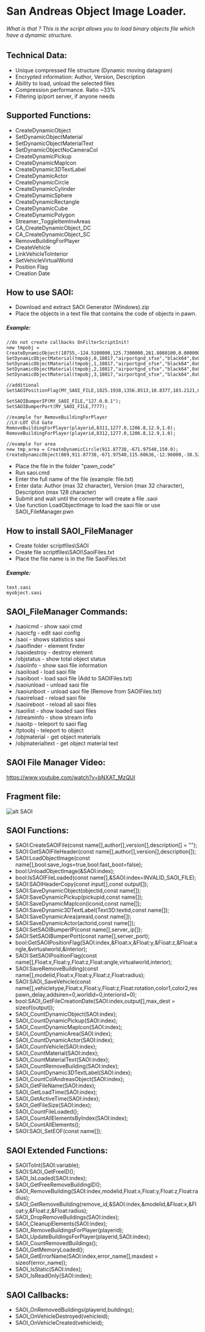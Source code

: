 # San Andreas Object Image Loader.


###### What is that ? This is the script allows you to load binary objects file which have a dynamic structure.


## Technical Data:
- Unique compressed file structure (Dynamic moving datagram)
- Encrypted information: Author, Version, Description
- Ability to load, unload the selected files
- Compression performance. Ratio ~33%
- Filtering ip/port server, if anyone needs

## Supported Functions:
- CreateDynamicObject
- SetDynamicObjectMaterial
- SetDynamicObjectMaterialText
- SetDynamicObjectNoCameraCol
- CreateDynamicPickup
- CreateDynamicMapIcon
- CreateDynamic3DTextLabel
- CreateDynamicActor
- CreateDynamicCircle
- CreateDynamicCylinder
- CreateDynamicSphere
- CreateDynamicRectangle
- CreateDynamicCube
- CreateDynamicPolygon
- Streamer_ToggleItemInvAreas
- CA_CreateDynamicObject_DC
- CA_CreateDynamicObject_SC
- RemoveBuildingForPlayer
- CreateVehicle
- LinkVehicleToInterior
- SetVehicleVirtualWorld
- Position Flag
- Creation Date

## How to use SAOI:
- Download and extract SAOI Generator (Windows).zip
- Place the objects in a text file that contains the code of objects in pawn.

##### Example:
```
//do not create callbacks OnFilterScriptInit!
new tmpobj = CreateDynamicObject(10755,-124.5100000,125.7300000,261.8080100,0.0000000,0.0000000,89.9990000,-1,-1,-1,800.0,800.0);
SetDynamicObjectMaterial(tmpobj,0,10817,"airportgnd_sfse","black64",0x00000000);
SetDynamicObjectMaterial(tmpobj,1,10817,"airportgnd_sfse","black64",0x00000000);
SetDynamicObjectMaterial(tmpobj,2,10817,"airportgnd_sfse","black64",0x00000000);
SetDynamicObjectMaterial(tmpobj,3,10817,"airportgnd_sfse","black64",0x00000000);

//additional
SetSAOIPositionFlag(MY_SAOI_FILE,1025.1938,1356.8513,10.8377,183.2121,0,0);

SetSAOIBumperIP(MY_SAOI_FILE,"127.0.0.1");
SetSAOIBumperPort(MY_SAOI_FILE,7777);

//example for RemoveBuildingForPlayer
//LV-LOT Old Gate
RemoveBuildingForPlayer(playerid,8311,1277.0,1206.8,12.9,1.0);
RemoveBuildingForPlayer(playerid,8312,1277.0,1206.8,12.9,1.0);

//example for area
new tmp_area = CreateDynamicCircle(911.87738,-671.97540,150.0);
CreateDynamicObject(869,911.87738,-671.97540,115.60636,-12.96000,-38.52000,0.00000,0,0,.areaid=tmp_area);
```

- Place the file in the folder "pawn_code"
- Run saoi.cmd
- Enter the full name of the file (example: file.txt)
- Enter data: Author (max 32 character), Version (max 32 character), Description (max 128 character)
- Submit and wait until the converter will create a file .saoi
- Use function LoadObjectImage to load the saoi file or use SAOI_FileManager.pwn


## How to install SAOI_FileManager
- Create folder scriptfiles\SAOI
- Create file scriptfiles\SAOI\SaoiFiles.txt
- Place the file name is in the file SaoiFiles.txt

##### Example:
```
text.saoi
myobject.saoi
```


## SAOI_FileManager Commands:
- /saoicmd - show saoi cmd
- /saoicfg - edit saoi config
- /saoi - shows statistics saoi
- /saoifinder - element finder
- /saoidestroy - destroy element
- /objstatus - show total object status
- /saoiinfo - show saoi file information
- /saoiload - load saoi file
- /saoiboot - load saoi file (Add to SAOIFiles.txt)
- /saoiunload - unload saoi file
- /saoiunboot - unload saoi file (Remove from SAOIFiles.txt)
- /saoireload - reload saoi file
- /saoireboot - reload all saoi files
- /saoilist - show loaded saoi files
- /streaminfo - show stream info
- /saoitp - teleport to saoi flag
- /tptoobj - teleport to object
- /objmaterial - get object materials
- /objmaterialtext - get object material text

## SAOI File Manager Video:
https://www.youtube.com/watch?v=bNXAT_MzQUI


## Fragment file:
![alt SAOI](http://i.imgur.com/AcoMhEM.png)


## SAOI Functions:
- SAOI:CreateSAOIFile(const name[],author[],version[],description[] = "");
- SAOI:GetSAOIFileHeader(const name[],author[],version[],description[]);
- SAOI:LoadObjectImage(const name[],bool:save_logs=true,bool:fast_boot=false);
- bool:UnloadObjectImage(&SAOI:index);
- bool:IsSAOIFileLoaded(const name[],&SAOI:index=INVALID_SAOI_FILE);
- SAOI:SAOIHeaderCopy(const input[],const output[]);
- SAOI:SaveDynamicObject(objectid,const name[]);
- SAOI:SaveDynamicPickup(pickupid,const name[]);
- SAOI:SaveDynamicMapIcon(iconid,const name[]);
- SAOI:SaveDynamic3DTextLabel(Text3D:textid,const name[]);
- SAOI:SaveDynamicArea(areaid,const name[]);
- SAOI:SaveDynamicActor(actorid,const name[]);
- SAOI:SetSAOIBumperIP(const name[],server_ip[]);
- SAOI:SetSAOIBumperPort(const name[],server_port);
- bool:GetSAOIPositionFlag(SAOI:index,&Float:x,&Float:y,&Float:z,&Float:angle,&virtualworld,&interior);
- SAOI:SetSAOIPositionFlag(const name[],Float:x,Float:y,Float:z,Float:angle,virtualworld,interior);
- SAOI:SaveRemoveBuilding(const name[],modelid,Float:x,Float:y,Float:z,Float:radius);
- SAOI:SAOI_SaveVehicle(const name[],vehicletype,Float:x,Float:y,Float:z,Float:rotation,color1,color2,respawn_delay,addsiren=0,worldid=0,interiorid=0);
- bool:SAOI_GetFileCreationDate(SAOI:index,output[],max_dest = sizeof(output));
- SAOI_CountDynamicObject(SAOI:index);
- SAOI_CountDynamicPickup(SAOI:index);
- SAOI_CountDynamicMapIcon(SAOI:index);
- SAOI_CountDynamicArea(SAOI:index);
- SAOI_CountDynamicActor(SAOI:index);
- SAOI_CountVehicle(SAOI:index);
- SAOI_CountMaterial(SAOI:index);
- SAOI_CountMaterialText(SAOI:index);
- SAOI_CountRemoveBuilding(SAOI:index);
- SAOI_CountDynamic3DTextLabel(SAOI:index);
- SAOI_CountColAndreasObject(SAOI:index);
- SAOI_GetFileName(SAOI:index);
- SAOI_GetLoadTime(SAOI:index);
- SAOI_GetActiveTime(SAOI:index);
- SAOI_GetFileSize(SAOI:index);
- SAOI_CountFileLoaded();
- SAOI_CountAllElementsByIndex(SAOI:index);
- SAOI_CountAllElements();
- SAOI:SAOI_SetEOF(const name[]);

## SAOI Extended Functions:
- SAOIToInt(SAOI:variable);
- SAOI:SAOI_GetFreeID();
- SAOI_IsLoaded(SAOI:index);
- SAOI_GetFreeRemoveBuildingID();
- SAOI_RemoveBuilding(SAOI:index,modelid,Float:x,Float:y,Float:z,Float:radius);
- SAOI_GetRemoveBuilding(remove_id,&SAOI:index,&modelid,&Float:x,&Float:y,&Float:z,&Float:radius);
- SAOI_DropRemoveBuildings(SAOI:index);
- SAOI_CleanupElements(SAOI:index);
- SAOI_RemoveBuildingsForPlayer(playerid);
- SAOI_UpdateBuildingsForPlayer(playerid,SAOI:index);
- SAOI_CountRemovedBuildings();
- SAOI_GetMemoryLoaded();
- SAOI_GetErrorName(SAOI:index,error_name[],maxdest = sizeof(error_name));
- SAOI_IsStatic(SAOI:index);
- SAOI_IsReadOnly(SAOI:index);

## SAOI Callbacks:
- SAOI_OnRemovedBuildings(playerid,buildings);
- SAOI_OnVehicleDestroyed(vehicleid);
- SAOI_OnVehicleCreated(vehicleid);